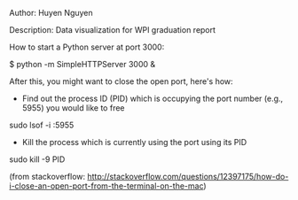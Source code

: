 Author: Huyen Nguyen

Description: Data visualization for WPI graduation report

How to start a Python server at port 3000:

$ python -m SimpleHTTPServer 3000 &

After this, you might want to close the open port, here's how: 

+ Find out the process ID (PID) which is occupying the port number (e.g., 5955) you would like to free

sudo lsof -i :5955

+ Kill the process which is currently using the port using its PID

sudo kill -9 PID

(from stackoverflow: http://stackoverflow.com/questions/12397175/how-do-i-close-an-open-port-from-the-terminal-on-the-mac)

